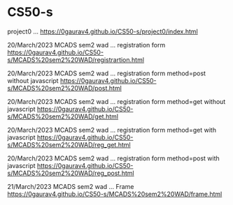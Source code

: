 # CS50-s

project0 ... https://0gaurav4.github.io/CS50-s/project0/index.html

20/March/2023 MCADS sem2 wad ... registration form https://0gaurav4.github.io/CS50-s/MCADS%20sem2%20WAD/registrartion.html

20/March/2023 MCADS sem2 wad ... registration form method=post without javascript https://0gaurav4.github.io/CS50-s/MCADS%20sem2%20WAD/post.html

20/March/2023 MCADS sem2 wad ... registration form method=get without javascript https://0gaurav4.github.io/CS50-s/MCADS%20sem2%20WAD/get.html

20/March/2023 MCADS sem2 wad ... registration form method=get with javascript https://0gaurav4.github.io/CS50-s/MCADS%20sem2%20WAD/reg_get.html

20/March/2023 MCADS sem2 wad ... registration form method=post with javascript https://0gaurav4.github.io/CS50-s/MCADS%20sem2%20WAD/reg_post.html

21/March/2023 MCADS sem2 wad ... Frame https://0gaurav4.github.io/CS50-s/MCADS%20sem2%20WAD/frame.html
